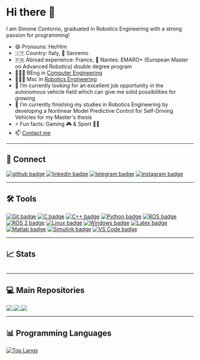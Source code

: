 # Hi there 👋

I am Simone Contorno, graduated in Robotics Engineering with a strong passion for programming!

- 😄 Pronouns: He/Him
- 🇮🇹 Country: Italy, 📍 Sanremo
- 🇫🇷 Abroad experience: France, 📍 Nantes: EMARO+ (European Master on Advanced Robotics) double degree program 
- 👨🏻‍🎓 BEng in [Computer Engineering](https://corsi.unige.it/en/corsi/8719) 
- 👨🏻‍🎓 Msc in [Robotics Engineering](https://courses.unige.it/10635) 
- 🔭 I’m currently looking for an excellent job opportunity in the autonomous vehicle field which can give me solid possibilities for growing  
- 🌱 I’m currently finishing my studies in Robotics Engineering by developing a Nonlinear Model Predictive Control for Self-Driving Vehicles for my Master's thesis
- ⚡️ Fun facts: Gaming 🎮 & Sport 🏋️‍♂️
- 📫 <a href="mailto:simone.contorno@outlook.it">Contact me</a>

---

## 🔗 Connect 

<!--
<a href="https://github.com/simone-contorno"><img align="center" src="https://github.com/FortAwesome/Font-Awesome/blob/6.x/svgs/brands/github.svg" alt="github" height="5%" width="5%" style="color: #007bff;" /></a>
<a href="https://www.linkedin.com/in/simone-contorno-7a8505229"><img align="center" src="https://github.com/FortAwesome/Font-Awesome/blob/6.x/svgs/brands/linkedin.svg" alt="linkedin" height="5%" width="5%" /></a>
<a href="https://t.me/simone_contorno"><img align="center" src="https://github.com/FortAwesome/Font-Awesome/blob/6.x/svgs/brands/telegram.svg" alt="telegram" height="5%" width="5%" />
<a href="https://www.instagram.com/accounts/login/?next=/simone_contorno/"><img align="center" src="https://github.com/FortAwesome/Font-Awesome/blob/6.x/svgs/brands/instagram.svg" alt="instagram" height="5%" width="5%" /></a>
<a href="mailto:simone.contorno@outlook.it">
<img align="center" src="https://user-images.githubusercontent.com/81308076/155858753-ef1238f1-5887-4e4d-9ac2-2b0bb82836e2.png" alt="simone-contorno" height="5%" width="5%" />
</a>-->  

[![github badge](https://img.shields.io/badge/GitHub-black?style=social&logo=github)](https://github.com/simone-contorno) 
[![linkedin badge](https://img.shields.io/badge/LinkedIn-black?style=social&logo=linkedin)](https://www.linkedin.com/in/simone-contorno-7a8505229) 
[![telegram badge](https://img.shields.io/badge/Telegram-black?style=social&logo=telegram)](https://t.me/simone_contorno) 
[![instagram badge](https://img.shields.io/badge/Instagram-black?style=social&logo=instagram)](https://www.instagram.com/simone_contorno/) 

---

## 🛠️ Tools

[![Git badge](https://img.shields.io/badge/Git-black?style=flat&logo=git)](https://git-scm.com/)
[![C badge](https://img.shields.io/badge/C-black?style=flat&logo=c)](https://www.iso.org/standard/74528.html)
[![C++ badge](https://img.shields.io/badge/C++-black?style=flat&logo=c%2B%2B)](https://isocpp.org/)
[![Python badge](https://img.shields.io/badge/Python-black?style=flat&logo=python)](https://www.python.org/)
[![ROS badge](https://img.shields.io/badge/ROS-black?style=flat&logo=ros)](https://www.ros.org/)
[![ROS 2 badge](https://img.shields.io/badge/ROS_2-black?style=flat&logo=ros)](https://docs.ros.org/en/foxy/)
[![Linux badge](https://img.shields.io/badge/Linux-black?style=flat&logo=linux)](https://www.linux.org/)
[![Windows badge](https://img.shields.io/badge/Windows-black?style=flat&logo=windows)](https://www.microsoft.com/en-us/windows?r=1)
[![Latex badge](https://img.shields.io/badge/Latex-black?style=flat&logo=latex)](https://www.latex-project.org/)
[![Matlab badge](https://img.shields.io/badge/Matlab-black?style=flat&logo=mathworks)](https://www.mathworks.com/products/matlab.html)
[![Simulink badge](https://img.shields.io/badge/Simulink-black?style=flat&logo=mathworks)](https://www.mathworks.com/products/simulink.html)
[![VS Code badge](https://img.shields.io/badge/VS_Code-black?style=flat&logo=visual-studio-code)](https://code.visualstudio.com/)

<!--
<a href="https://git-scm.com" target="_blank"> <img src="https://www.vectorlogo.zone/logos/git-scm/git-scm-icon.svg" alt="git" width="5%" height="5%"/> </a> 
<a href="https://www.w3schools.com/c/index.php" target="_blank"> <img src="https://raw.githubusercontent.com/devicons/devicon/master/icons/c/c-original.svg" alt="c" width="5%" height="5%"/> </a> 
<a href="https://www.w3schools.com/cpp/default.asp" target="_blank"> <img src="https://raw.githubusercontent.com/devicons/devicon/master/icons/cplusplus/cplusplus-original.svg" alt="cplusplus" width="5%" height="5%"/> </a>
<a href="https://www.python.org" target="_blank"> <img src="https://raw.githubusercontent.com/devicons/devicon/master/icons/python/python-original.svg" alt="python" width="5%" height="5%"/> </a>
<a href="https://www.ros.org"> <img src="https://upload.wikimedia.org/wikipedia/commons/b/bb/Ros_logo.svg" alt="ros" width="5%" height="5%"/> </a>
<a href="https://ubuntu.com" target="_blank"> <img src="https://raw.githubusercontent.com/devicons/devicon/master/icons/linux/linux-original.svg" alt="linux" width="5%" height="5%"/> </a>
<a href="https://www.microsoft.com/en-us/windows" target="_blank"> <img src="https://upload.wikimedia.org/wikipedia/commons/3/34/Windows_logo_-_2012_derivative.svg" alt="windows" width="5%" height="5%"/> </a>
<a href="https://www.latex-project.org" target="_blank"> <img src="https://raw.githubusercontent.com/devicons/devicon/master/icons/latex/latex-original.svg" alt="latex" width="5%" height="5%"/> </a>
<a href="https://matlab.mathworks.com" target="_blank"> <img src="https://raw.githubusercontent.com/devicons/devicon/master/icons/matlab/matlab-original.svg" alt="matlab" width="5%" height="5%"/> </a>
<a href="https://code.visualstudio.com" target="_blank"> <img src="https://raw.githubusercontent.com/devicons/devicon/master/icons/vscode/vscode-original.svg" alt="vscode" width="5%" height="5%"/> </a>
-->

---

## 📈 Stats

![<My Stats>](https://github-readme-stats.vercel.app/api?username=simone-contorno&show_icons=true&theme=algolia)

---

## 💻 Main Repositories

<a href="https://github.com/simone-contorno/mynmpc">
  <img align="center" src="https://github-readme-stats.vercel.app/api/pin/?username=simone-contorno&repo=mynmpc&show_icons=true&theme=algolia" />
</a>

<a href="https://github.com/simone-contorno/yarpmanager-console2">
  <img align="center" src="https://github-readme-stats.vercel.app/api/pin/?username=simone-contorno&repo=yarpmanager-console2&show_icons=true&theme=algolia" />
</a>

<a href="https://github.com/simone-contorno/rt2-assignment">
  <img align="center" src="https://github-readme-stats.vercel.app/api/pin/?username=simone-contorno&repo=rt2-assignment&show_icons=true&theme=algolia" />
</a>

---

## 📊 Programming Languages

[![Top Langs](https://github-readme-stats.vercel.app/api/top-langs/?username=simone-contorno&show_icons=true&theme=algolia)](https://github.com/anuraghazra/github-readme-stats)
